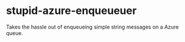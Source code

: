 # stupid-azure-enqueueuer
Takes the hassle out of enqueueing simple string messages on a Azure queue.
